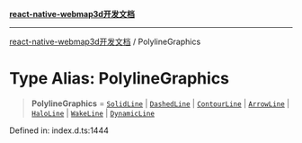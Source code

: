 [**react-native-webmap3d开发文档**](../README.md)

***

[react-native-webmap3d开发文档](../globals.md) / PolylineGraphics

# Type Alias: PolylineGraphics

> **PolylineGraphics** = [`SolidLine`](../interfaces/SolidLine.md) \| [`DashedLine`](../interfaces/DashedLine.md) \| [`ContourLine`](../interfaces/ContourLine.md) \| [`ArrowLine`](../interfaces/ArrowLine.md) \| [`HaloLine`](../interfaces/HaloLine.md) \| [`WakeLine`](../interfaces/WakeLine.md) \| [`DynamicLine`](../interfaces/DynamicLine.md)

Defined in: index.d.ts:1444
